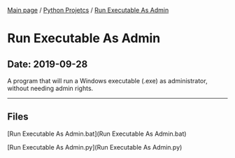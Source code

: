 [Main page](/) / [Python Projetcs](/python) / [Run Executable As Admin](/python/2019-09-28_Run_Executable_As_Admin)

# Run Executable As Admin

## Date: 2019-09-28

A program that will run a Windows executable (.exe) as administrator, without needing admin rights.

-----

## Files

[Run Executable As Admin.bat](Run Executable As Admin.bat)

[Run Executable As Admin.py](Run Executable As Admin.py)